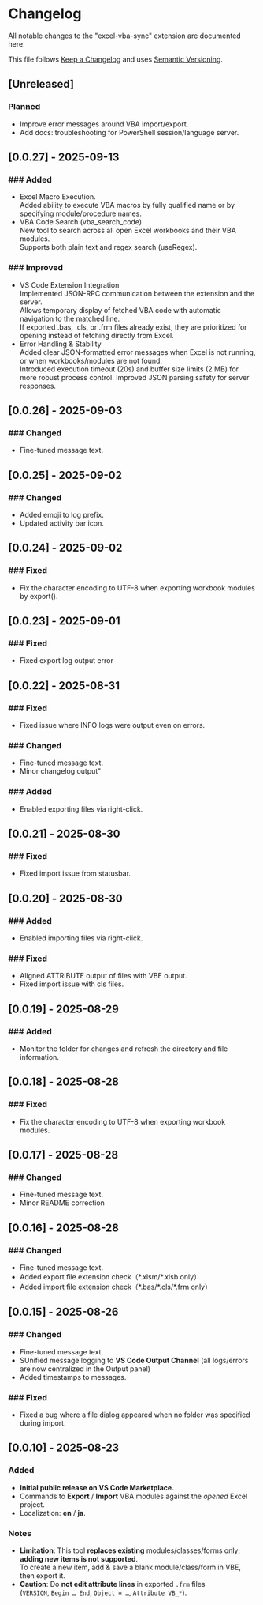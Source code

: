﻿# Changelog
All notable changes to the "excel-vba-sync" extension are documented here.

This file follows [Keep a Changelog](https://keepachangelog.com/en/1.1.0/)
and uses [Semantic Versioning](https://semver.org/spec/v2.0.0.html).

## [Unreleased]
### Planned
- Improve error messages around VBA import/export.
- Add docs: troubleshooting for PowerShell session/language server.

## [0.0.27] - 2025-09-13
### ### Added
- Excel Macro Execution.  
Added ability to execute VBA macros by fully qualified name or by specifying module/procedure names.  
- VBA Code Search (vba_search_code)  
New tool to search across all open Excel workbooks and their VBA modules.  
Supports both plain text and regex search (useRegex).

### ### Improved
- VS Code Extension Integration  
Implemented JSON-RPC communication between the extension and the server.  
Allows temporary display of fetched VBA code with automatic navigation to the matched line.  
If exported .bas, .cls, or .frm files already exist, they are prioritized for opening instead of fetching directly from Excel.  
- Error Handling & Stability  
Added clear JSON-formatted error messages when Excel is not running, or when workbooks/modules are not found.  
Introduced execution timeout (20s) and buffer size limits (2 MB) for more robust process control.
Improved JSON parsing safety for server responses.

## [0.0.26] - 2025-09-03
### ### Changed
- Fine-tuned message text.

## [0.0.25] - 2025-09-02
### ### Changed
- Added emoji to log prefix.
- Updated activity bar icon.

## [0.0.24] - 2025-09-02
### ### Fixed
- Fix the character encoding to UTF-8 when exporting workbook modules by export().

## [0.0.23] - 2025-09-01
### ### Fixed
- Fixed export log output error

## [0.0.22] - 2025-08-31
### ### Fixed
- Fixed issue where INFO logs were output even on errors.

### ### Changed
- Fine-tuned message text.
- Minor changelog output"

### ### Added
- Enabled exporting files via right-click.

## [0.0.21] - 2025-08-30
### ### Fixed
- Fixed import issue from statusbar.

## [0.0.20] - 2025-08-30
### ### Added
- Enabled importing files via right-click.

### ### Fixed
- Aligned ATTRIBUTE output of files with VBE output.
- Fixed import issue with cls files.

## [0.0.19] - 2025-08-29
### ### Added
- Monitor the folder for changes and refresh the directory and file information.

## [0.0.18] - 2025-08-28
### ### Fixed
- Fix the character encoding to UTF-8 when exporting workbook modules.

## [0.0.17] - 2025-08-28
### ### Changed
- Fine-tuned message text.
- Minor README correction

## [0.0.16] - 2025-08-28
### ### Changed
- Fine-tuned message text.
- Added export file extension check（\*.xlsm/\*.xlsb only）
- Added import file extension check（\*.bas/\*.cls/\*.frm only）

## [0.0.15] - 2025-08-26
### ### Changed
- Fine-tuned message text.
- SUnified message logging to **VS Code Output Channel** (all logs/errors are now centralized in the Output panel)
- Added timestamps to messages.

### ### Fixed
- Fixed a bug where a file dialog appeared when no folder was specified during import.

## [0.0.10] - 2025-08-23
### Added
- **Initial public release on VS Code Marketplace.**
- Commands to **Export** / **Import** VBA modules against the *opened* Excel project.
- Localization: **en** / **ja**.

### Notes
- **Limitation**: This tool **replaces existing** modules/classes/forms only; **adding new items is not supported**.  
  To create a new item, add & save a blank module/class/form in VBE, then export it.
- **Caution**: Do **not edit attribute lines** in exported `.frm` files  
  (`VERSION`, `Begin … End`, `Object = …`, `Attribute VB_*`).

